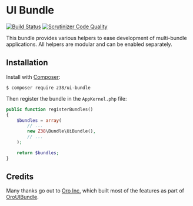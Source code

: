 # UI Bundle

[![Build Status](https://travis-ci.org/z38/ui-bundle.png?branch=master)](https://travis-ci.org/z38/ui-bundle)
[![Scrutinizer Code Quality](https://scrutinizer-ci.com/g/z38/ui-bundle/badges/quality-score.png?b=master)](https://scrutinizer-ci.com/g/z38/ui-bundle/?branch=master)

This bundle provides various helpers to ease development of multi-bundle applications. All helpers are modular and can be enabled separately.


## Installation

Install with [Composer](https://getcomposer.org):

    $ composer require z38/ui-bundle

Then register the bundle in the `AppKernel.php` file:

```php
public function registerBundles()
{
    $bundles = array(
        // ...
        new Z38\Bundle\UiBundle(),
        // ...
    );

    return $bundles;
}
```

## Credits

Many thanks go out to [Oro Inc.](http://www.orocrm.com) which built most of the features as part of [OroUIBundle](https://github.com/orocrm/platform/src/Oro/Bundle/UIBundle).
